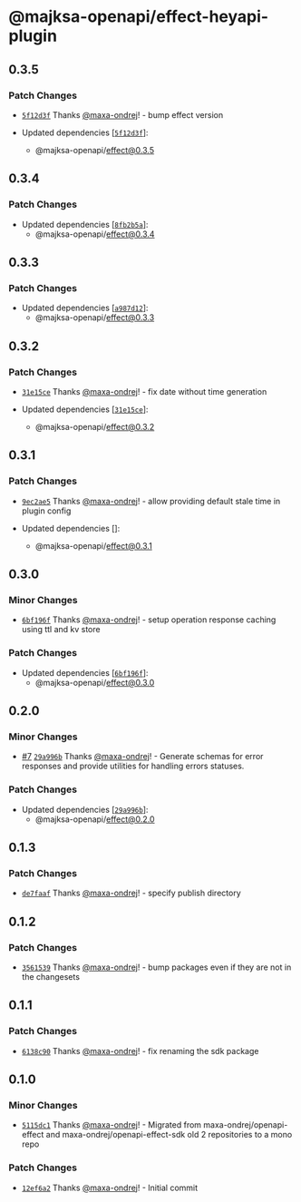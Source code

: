 # @majksa-openapi/effect-heyapi-plugin

## 0.3.5

### Patch Changes

- [`5f12d3f`](https://github.com/maxa-ondrej/openapi/commit/5f12d3f221439bb7f2d729bac3080f993bba6085) Thanks [@maxa-ondrej](https://github.com/maxa-ondrej)! - bump effect version

- Updated dependencies [[`5f12d3f`](https://github.com/maxa-ondrej/openapi/commit/5f12d3f221439bb7f2d729bac3080f993bba6085)]:
  - @majksa-openapi/effect@0.3.5

## 0.3.4

### Patch Changes

- Updated dependencies [[`8fb2b5a`](https://github.com/maxa-ondrej/openapi/commit/8fb2b5a568163bd4086cf8445b57702fe016a1c7)]:
  - @majksa-openapi/effect@0.3.4

## 0.3.3

### Patch Changes

- Updated dependencies [[`a987d12`](https://github.com/maxa-ondrej/openapi/commit/a987d122ea1073c22e9bb119a520d8881c90ab93)]:
  - @majksa-openapi/effect@0.3.3

## 0.3.2

### Patch Changes

- [`31e15ce`](https://github.com/maxa-ondrej/openapi/commit/31e15ce3ed1db3ef7128d686b81ebdb0675bd50a) Thanks [@maxa-ondrej](https://github.com/maxa-ondrej)! - fix date without time generation

- Updated dependencies [[`31e15ce`](https://github.com/maxa-ondrej/openapi/commit/31e15ce3ed1db3ef7128d686b81ebdb0675bd50a)]:
  - @majksa-openapi/effect@0.3.2

## 0.3.1

### Patch Changes

- [`9ec2ae5`](https://github.com/maxa-ondrej/openapi/commit/9ec2ae5087d51ee306dfd67357cad6aba258fc2d) Thanks [@maxa-ondrej](https://github.com/maxa-ondrej)! - allow providing default stale time in plugin config

- Updated dependencies []:
  - @majksa-openapi/effect@0.3.1

## 0.3.0

### Minor Changes

- [`6bf196f`](https://github.com/maxa-ondrej/openapi/commit/6bf196fa1915dbf829fb7c9314f884c40ad3aa29) Thanks [@maxa-ondrej](https://github.com/maxa-ondrej)! - setup operation response caching using ttl and kv store

### Patch Changes

- Updated dependencies [[`6bf196f`](https://github.com/maxa-ondrej/openapi/commit/6bf196fa1915dbf829fb7c9314f884c40ad3aa29)]:
  - @majksa-openapi/effect@0.3.0

## 0.2.0

### Minor Changes

- [#7](https://github.com/maxa-ondrej/openapi/pull/7) [`29a996b`](https://github.com/maxa-ondrej/openapi/commit/29a996b07d8934aec4aaa64e6fb92178331310c3) Thanks [@maxa-ondrej](https://github.com/maxa-ondrej)! - Generate schemas for error responses and provide utilities for handling errors statuses.

### Patch Changes

- Updated dependencies [[`29a996b`](https://github.com/maxa-ondrej/openapi/commit/29a996b07d8934aec4aaa64e6fb92178331310c3)]:
  - @majksa-openapi/effect@0.2.0

## 0.1.3

### Patch Changes

- [`de7faaf`](https://github.com/maxa-ondrej/openapi/commit/de7faafc1bd4c9778921d007278c4fd83ee11bf5) Thanks [@maxa-ondrej](https://github.com/maxa-ondrej)! - specify publish directory

## 0.1.2

### Patch Changes

- [`3561539`](https://github.com/maxa-ondrej/openapi/commit/35615395d6dc5034a2833b4a5438a6ff7507b9e5) Thanks [@maxa-ondrej](https://github.com/maxa-ondrej)! - bump packages even if they are not in the changesets

## 0.1.1

### Patch Changes

- [`6138c90`](https://github.com/maxa-ondrej/openapi/commit/6138c90108d5a5a35c5e8bc202d21f64a02532db) Thanks [@maxa-ondrej](https://github.com/maxa-ondrej)! - fix renaming the sdk package

## 0.1.0

### Minor Changes

- [`5115dc1`](https://github.com/maxa-ondrej/openapi/commit/5115dc122a1db28ea52da223b84df2733f9991f1) Thanks [@maxa-ondrej](https://github.com/maxa-ondrej)! - Migrated from maxa-ondrej/openapi-effect and maxa-ondrej/openapi-effect-sdk old 2 repositories to a mono repo

### Patch Changes

- [`12ef6a2`](https://github.com/maxa-ondrej/openapi/commit/12ef6a2261eaadaf217146694ac0fa5b7167c9e0) Thanks [@maxa-ondrej](https://github.com/maxa-ondrej)! - Initial commit
